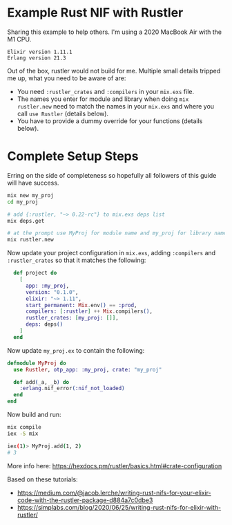 # Example Rust NIF with Rustler

Sharing this example to help others. I'm using a 2020 MacBook Air with the M1 CPU.
```
Elixir version 1.11.1
Erlang version 21.3
```

Out of the box, rustler would not build for me. Multiple small details tripped me
up, what you need to be aware of are:
- You need `:rustler_crates` and `:compilers` in your `mix.exs` file.
- The names you enter for module and library when doing `mix rustler.new` need to
match the names in your `mix.exs` and where you call `use Rustler` (details below).
- You have to provide a dummy override for your functions (details below).

# Complete Setup Steps

Erring on the side of completeness so hopefully all followers of this guide will
have success.

```bash
mix new my_proj
cd my_proj

# add {:rustler, "~> 0.22-rc"} to mix.exs deps list
mix deps.get

# at the prompt use MyProj for module name and my_proj for library name
mix rustler.new
```

Now update your project configuration in `mix.exs`, adding `:compilers` and
`:rustler_crates` so that it matches the following:

```elixir
  def project do
    [
      app: :my_proj,
      version: "0.1.0",
      elixir: "~> 1.11",
      start_permanent: Mix.env() == :prod,
      compilers: [:rustler] ++ Mix.compilers(),
      rustler_crates: [my_proj: []],
      deps: deps()
    ]
  end
```

Now update `my_proj.ex` to contain the following:

```elixir
defmodule MyProj do
  use Rustler, otp_app: :my_proj, crate: "my_proj"

  def add(_a, _b) do
    :erlang.nif_error(:nif_not_loaded)
  end
end
```

Now build and run:
```bash
mix compile
iex -S mix

iex(1)> MyProj.add(1, 2)
# 3
```

More info here: https://hexdocs.pm/rustler/basics.html#crate-configuration

Based on these tutorials:
- https://medium.com/@jacob.lerche/writing-rust-nifs-for-your-elixir-code-with-the-rustler-package-d884a7c0dbe3
- https://simplabs.com/blog/2020/06/25/writing-rust-nifs-for-elixir-with-rustler/
